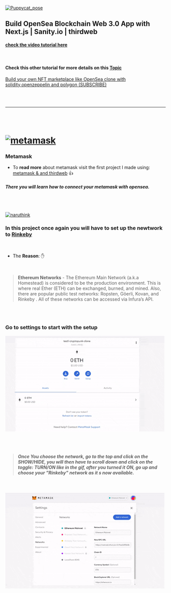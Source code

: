 [![Puppycat_pose](https://emoji.gg/assets/emoji/8285-puppycat-pose.png)](https://emoji.gg/emoji/8285-puppycat-pose)

## Build OpenSea Blockchain Web 3.0 App with Next.js | Sanity.io | thirdweb

#### [check the video tutorial here](https://youtu.be/x3eRXeMB-4k)

<br>

#### Check this other tutorial for more details on this <u>Topic</u>

[Build your own NFT marketplace like OpenSea clone with solidity,openzeppelin and polygon (SUBSCRIBE)](https://youtu.be/7Q5E6RvLlUw)

<br>
<br>

---

<br>
<br>

# <a href="https://emoji.gg/emoji/1385-metamask"><img src="https://emoji.gg/assets/emoji/1385-metamask.png" width="64px" height="64px" alt="metamask"></a>

### Metamask

- To **read more** about metamask visit the first project I made using: [metamask & and thirdweb](https://github.com/nadiamariduena/crypto-punk-clone-react-web3/tree/1-nft-mining-inting-metamask-setup-fake-eth) 👍

##### There you will learn how to connect your metamask with opensea.

<br>
<br>

<a href="https://emoji.gg/emoji/4035-naruthink"><img src="https://emoji.gg/assets/emoji/4035-naruthink.png" width="64px" height="64px" alt="naruthink"></a>

### In this project once again you will have to set up the newtwork to <u>Rinkeby</u>

<br>

- The **Reason**: ✋

<br>

> **Ethereum Networks** - The Ethereum Main Network (a.k.a Homestead) is considered to be the production environment. This is where real Ether (ETH) can be exchanged, burned, and mined. Also, there are popular public test networks: Ropsten, Göerli, Kovan, and Rinkeby . All of these networks can be accessed via Infura’s API.

<br>
<br>

### Go to settings to start with the setup

[<img src="./z_img-read/rinkeby-network.gif"/>]()

<br>
<br>

> ##### Once You choose the network, go to the top and click on the SHOW/HIDE, you will then have to scroll down and click on the toggle: TURN/ON like in the gif, after you turned it ON, go up and choose your "Rinkeby" network as it s now available.

<br>

[<img src="/z_img-read/rinkeby-network3.gif"/>]()
